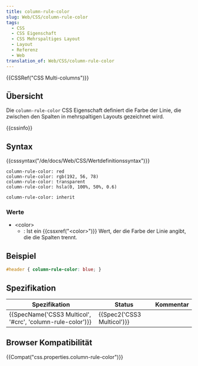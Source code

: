 ```yaml
---
title: column-rule-color
slug: Web/CSS/column-rule-color
tags:
  - CSS
  - CSS Eigenschaft
  - CSS Mehrspaltiges Layout
  - Layout
  - Referenz
  - Web
translation_of: Web/CSS/column-rule-color
---
```

{{CSSRef("CSS Multi-columns")}}

## Übersicht

Die `column-rule-color` CSS Eigenschaft definiert die Farbe der Linie, die zwischen den Spalten in mehrspaltigen Layouts gezeichnet wird.

{{cssinfo}}

## Syntax

{{csssyntax("/de/docs/Web/CSS/Wertdefinitionssyntax")}}

    column-rule-color: red
    column-rule-color: rgb(192, 56, 78)
    column-rule-color: transparent
    column-rule-color: hsla(0, 100%, 50%, 0.6)

    column-rule-color: inherit

### Werte

- \<color>
  - : Ist ein {{cssxref("&lt;color&gt;")}} Wert, der die Farbe der Linie angibt, die die Spalten trennt.

## Beispiel

```css
#header { column-rule-color: blue; }
```

## Spezifikation

| Spezifikation                                                                | Status                               | Kommentar |
| ---------------------------------------------------------------------------- | ------------------------------------ | --------- |
| {{SpecName('CSS3 Multicol', '#crc', 'column-rule-color')}} | {{Spec2('CSS3 Multicol')}} |           |

## Browser Kompatibilität

{{Compat("css.properties.column-rule-color")}}
